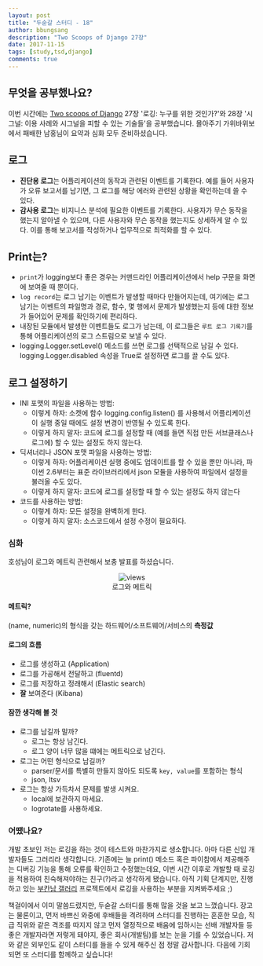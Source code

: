 ```yaml
---
layout: post
title: "두숟갈 스터디 - 18"
author: bbungsang
description: "Two Scoops of Django 27장"
date: 2017-11-15
tags: [study,tsd,django]
comments: true
---
```


## 무엇을 공부했나요?
이번 시간에는 [Two scoops of Django](https://www.twoscoopspress.com/products/two-scoops-of-django-1-11) 27장 '로깅: 누구를 위한 것인가?'와 28장 '시그널: 이용 사례와 시그널을 피할 수 있는 기술들'을 공부했습니다. 몰아주기 가위바위보에서 패배한 남홍님이 요약과 심화 모두 준비하셨습니다.

## 로그
- **진단용 로그**는 어플리케이션의 동작과 관련된 이벤트를 기록한다. 예를 들어 사용자가 오류 보고서를 남기면, 그 로그를 해당 에러와 관련된 상황을 확인하는데 쓸 수 있다.
- **감사용 로그**는 비지니스 분석에 필요한 이벤트를 기록한다. 사용자가 무슨 동작을 했는지 알아낼 수 있으며, 다른 사용자와 무슨 동작을 했는지도 상세하게 알 수 있다. 이를 통해 보고서를 작성하거나 업무적으로 최적화를 할 수 있다.

## Print는?
- `print`가 logging보다 좋은 경우는 커맨드라인 어플리케이션에서 help 구문을 화면에 보여줄 때 뿐이다.
- `log record`는 로그 남기는 이벤트가 발생할 때마다 만들어지는데, 여기에는 로그 남기는 이벤트의 파일명과 경로, 함수, 몇 행에서 문제가 발생했는지 등에 대한 정보가 들어있어 문제를 확인하기에 편리하다.
- 내장된 모듈에서 발생한 이벤트들도 로그가 남는데, 이 로그들은 `루트 로그 기록기`를 통해 어플리케이션의 로그 스트림으로 보낼 수 있다.
- logging.Logger.setLevel() 메소드를 쓰면 로그를 선택적으로 남길 수 있다. logging.Logger.disabled 속성을 True로 설정하면 로그를 끌 수도 있다.

## 로그 설정하기
- INI 포맷의 파일을 사용하는 방법:
	- 이렇게 하자: 소켓에 함수 logging.config.listen() 를 사용해서 어플리케이션이 실행 중일 때에도 설정 변경이 반영될 수 있도록 한다.
	- 이렇게 하지 말자: 코드에 로그를 설정할 때 (예를 들면 직접 만든 서브클래스나 로그에) 할 수 있는 설정도 하지 않는다.
- 딕셔너리나 JSON 포맷 파일을 사용하는 방법:
	- 이렇게 하자: 어플리케이션 실행 중에도 업데이트를 할 수 있을 뿐만 아니라, 파이썬 2.6부터는 표준 라이브러리에서 json 모듈을 사용하여 파일에서 설정을 불러올 수도 있다.
	- 이렇게 하지 말자: 코드에 로그를 설정할 때 할 수 있는 설정도 하지 않는다
- 코드를 사용하는 방법:
	- 이렇게 하자: 모든 설정을 완벽하게 한다.
	- 이렇게 하지 말자: 소스코드에서 설정 수정이 필요하다.

### 심화
호성님이 로그와 메트릭 관련해서 보충 발표를 하셨습니다.

<center>
<figure>
<img src="https://i.imgur.com/tsd-18-log-metric.png" alt="views">
<figcaption>로그와 메트릭</figcaption>
</figure>
</center>

#### 메트릭?
(name, numeric)의 형식을 갖는 하드웨어/소프트웨어/서비스의 **측정값**

#### 로그의 흐름
- 로그를 생성하고 (Application)
- 로그를 가공해서 전달하고 (fluentd)
- 로그를 저장하고 정래해서 (Elastic search)
- **잘** 보여준다 (Kibana)

#### 잠깐 생각해 볼 것
- 로그를 남길까 말까?
	- 로그는 항상 남긴다.
	- 로그 양이 너무 많을 떄에는 메트릭으로 남긴다.
- 로그는 어떤 형식으로 남길까?
	- parser/문서를 특별히 만들지 않아도 되도록 `key, value`를 포함하는 형식
	- json, ltsv
- 로그는 항상 가득차서 문제를 발생 시켜요.
	- local에 보관하지 마세요.
	- logrotate를 사용하세요.

### 어땠나요?
개발 초보인 저는 로깅을 하는 것이 테스트와 마찬가지로 생소합니다. 아마 다른 신입 개발자들도 그러리라 생각합니다. 기존에는 늘 print() 메소드 혹은 파이참에서 제공해주는 디버깅 기능을 통해 오류를 확인하고 수정했는데요, 이번 시간 이후로 개발할 때 로깅을 적용하여 친숙해져야하는 친구(?)라고 생각하게 됐습니다. 아직 기획 단계지만, 진행하고 있는 [부칸남 갤러리](https://github.com/Monaegi/bookannam_scheduler) 프로젝트에서 로깅을 사용하는 부분을 지켜봐주세요 ;)

책걸이에서 이미 말씀드렸지만, 두숟갈 스터디를 통해 많을 것을 보고 느꼈습니다. 장고는 물론이고, 먼저 바쁘신 와중에 후배들을 격려하며 스터디를 진행하는 훈훈한 모습, 직급 직위와 같은 격조를 따지지 않고 먼저 열정적으로 배움에 임하시는 선배 개발자들 등 좋은 개발자라면 저렇게 돼야지, 좋은 회사(개발팀)를 보는 눈을 기를 수 있었습니다. 저와 같은 외부인도 같이 스터디를 들을 수 있게 해주신 점 정말 감사합니다. 다음에 기회되면 또 스터디를 함께하고 싶습니다! 
